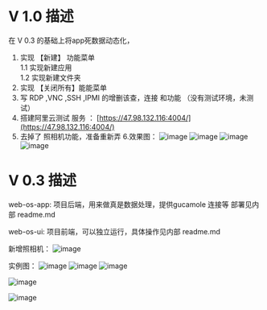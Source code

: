 # V 1.0 描述
在 V 0.3 的基础上将app死数据动态化，
1. 实现 【新建】 功能菜单
    <br/>1.1 实现新建应用
    <br/>1.2 实现新建文件夹
2. 实现 【关闭所有】能能菜单
3. 写 RDP ,VNC ,SSH ,IPMI 的增删该查，连接 和功能 （没有测试环境，未测试）
4. 搭建阿里云测试 服务 ： [https://47.98.132.116:4004/](https://47.98.132.116:4004/)
5. 去掉了 照相机功能，准备重新弄
6.效果图：
![image](https://github.com/alvin198761/web-os/blob/master/web-os-V1.0/pics/rdp.png?raw=true)
![image](https://github.com/alvin198761/web-os/blob/master/web-os-V1.0/pics/new.png?raw=true)
![image](https://github.com/alvin198761/web-os/blob/master/web-os-V1.0/pics/ipmi.png?raw=true)
![image](https://github.com/alvin198761/web-os/blob/master/web-os-V1.0/pics/ipmi_new.png?raw=true)

# V 0.3 描述
web-os-app: 项目后端，用来做真是数据处理，提供gucamole 连接等
			部署见内部 readme.md

web-os-ui: 项目前端，可以独立运行，具体操作见内部 readme.md

新增照相机：
![image](https://github.com/alvin198761/web-os/blob/master/web-os-app/pics/capture.png?raw=true)

实例图：
![image](https://github.com/alvin198761/web-os/blob/master/web-os-app/pics/rdp.png?raw=true)
![image](https://github.com/alvin198761/web-os/blob/master/web-os-app/pics/vnc.png?raw=true)
![image](https://github.com/alvin198761/web-os/blob/master/web-os-app/pics/ssh.png?raw=true)

![image](https://github.com/alvin198761/web-os/blob/master/web-os-app/pics/111.png?raw=true)

![image](https://github.com/alvin198761/web-os/blob/master/web-os-app/pics/222.png?raw=true)


